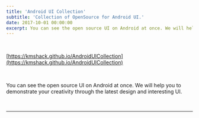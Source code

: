 ```yaml
---
title: 'Android UI Collection'
subtitle: 'Collection of OpenSource for Android UI.'
date: 2017-10-01 00:00:00
excerpt: You can see the open source UI on Android at once. We will help you to demonstrate your creativity through the latest design and interesting UI.
---
```


<br>

[https://kmshack.github.io/AndroidUICollection](https://kmshack.github.io/AndroidUICollection)

<br>

You can see the open source UI on Android at once. We will help you to demonstrate your creativity through the latest design and interesting UI.

<br>


---